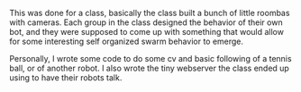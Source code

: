 
This was done for a class, basically the class built a bunch of little roombas with cameras. Each group in the class designed the behavior of their own bot, and they were supposed to come up with something that would allow for some interesting self organized swarm behavior to emerge. 

Personally, I wrote some code to do some cv and basic following of a tennis ball, or of another robot. I also wrote the tiny webserver the class ended up using to have their robots talk.
